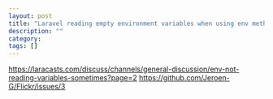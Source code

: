 ```yaml
---
layout: post
title: "Laravel reading empty environment variables when using env method"
description: ""
category: 
tags: []
---
```



https://laracasts.com/discuss/channels/general-discussion/env-not-reading-variables-sometimes?page=2
https://github.com/Jeroen-G/Flickr/issues/3
